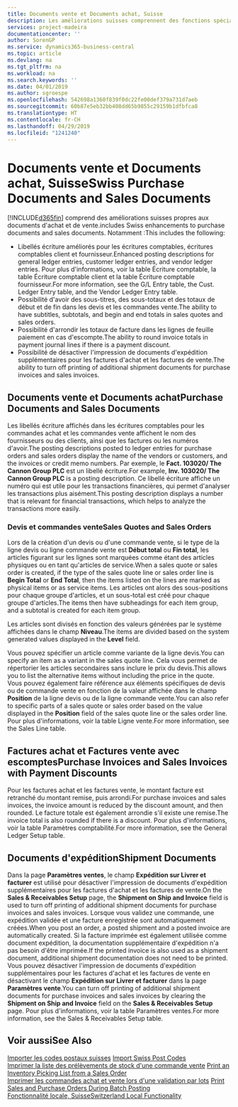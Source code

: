 ```yaml
---
title: Documents vente et Documents achat, Suisse
description: Les améliorations suisses comprennent des fonctions spéciales propres aux documents d'achat et de vente.
services: project-madeira
documentationcenter: ''
author: SorenGP
ms.service: dynamics365-business-central
ms.topic: article
ms.devlang: na
ms.tgt_pltfrm: na
ms.workload: na
ms.search.keywords: ''
ms.date: 04/01/2019
ms.author: sgroespe
ms.openlocfilehash: 542698a1360f839f0dc22fe00def379a731d7aeb
ms.sourcegitcommit: 60b87e5eb32bb408dd65b9855c29159b1dfbfca8
ms.translationtype: HT
ms.contentlocale: fr-CH
ms.lasthandoff: 04/29/2019
ms.locfileid: "1241240"
---
```

# <a name="swiss-purchase-documents-and-sales-documents"></a><span data-ttu-id="409fe-103">Documents vente et Documents achat, Suisse</span><span class="sxs-lookup"><span data-stu-id="409fe-103">Swiss Purchase Documents and Sales Documents</span></span>
[!INCLUDE[d365fin](../../includes/d365fin_md.md)] <span data-ttu-id="409fe-104">comprend des améliorations suisses propres aux documents d'achat et de vente.</span><span class="sxs-lookup"><span data-stu-id="409fe-104">includes Swiss enhancements to purchase documents and sales documents.</span></span> <span data-ttu-id="409fe-105">Notamment :</span><span class="sxs-lookup"><span data-stu-id="409fe-105">This includes the following:</span></span>  

- <span data-ttu-id="409fe-106">Libellés écriture améliorés pour les écritures comptables, écritures comptables client et fournisseur.</span><span class="sxs-lookup"><span data-stu-id="409fe-106">Enhanced posting descriptions for general ledger entries, customer ledger entries, and vendor ledger entries.</span></span> <span data-ttu-id="409fe-107">Pour plus d'informations, voir la table Écriture comptable, la table Écriture comptable client et la table Écriture comptable fournisseur.</span><span class="sxs-lookup"><span data-stu-id="409fe-107">For more information, see the G/L Entry table, the Cust. Ledger Entry table, and the Vendor Ledger Entry table.</span></span>  
- <span data-ttu-id="409fe-108">Possibilité d'avoir des sous-titres, des sous-totaux et des totaux de début et de fin dans les devis et les commandes vente.</span><span class="sxs-lookup"><span data-stu-id="409fe-108">The ability to have subtitles, subtotals, and begin and end totals in sales quotes and sales orders.</span></span>  
- <span data-ttu-id="409fe-109">Possibilité d'arrondir les totaux de facture dans les lignes de feuille paiement en cas d'escompte.</span><span class="sxs-lookup"><span data-stu-id="409fe-109">The ability to round invoice totals in payment journal lines if there is a payment discount.</span></span>  
- <span data-ttu-id="409fe-110">Possibilité de désactiver l'impression de documents d'expédition supplémentaires pour les factures d'achat et les factures de vente.</span><span class="sxs-lookup"><span data-stu-id="409fe-110">The ability to turn off printing of additional shipment documents for purchase invoices and sales invoices.</span></span>  

## <a name="purchase-documents-and-sales-documents"></a><span data-ttu-id="409fe-111">Documents vente et Documents achat</span><span class="sxs-lookup"><span data-stu-id="409fe-111">Purchase Documents and Sales Documents</span></span>  
<span data-ttu-id="409fe-112">Les libellés écriture affichés dans les écritures comptables pour les commandes achat et les commandes vente affichent le nom des fournisseurs ou des clients, ainsi que les factures ou les numéros d'avoir.</span><span class="sxs-lookup"><span data-stu-id="409fe-112">The posting descriptions posted to ledger entries for purchase orders and sales orders display the name of the vendors or customers, and the invoices or credit memo numbers.</span></span> <span data-ttu-id="409fe-113">Par exemple, le **Fact. 103020/ The Cannon Group PLC** est un libellé écriture.</span><span class="sxs-lookup"><span data-stu-id="409fe-113">For example, **Inv. 103020/ The Cannon Group PLC** is a posting description.</span></span> <span data-ttu-id="409fe-114">Ce libellé écriture affiche un numéro qui est utile pour les transactions financières, qui permet d'analyser les transactions plus aisément.</span><span class="sxs-lookup"><span data-stu-id="409fe-114">This posting description displays a number that is relevant for financial transactions, which helps to analyze the transactions more easily.</span></span>  

### <a name="sales-quotes-and-sales-orders"></a><span data-ttu-id="409fe-115">Devis et commandes vente</span><span class="sxs-lookup"><span data-stu-id="409fe-115">Sales Quotes and Sales Orders</span></span>  
<span data-ttu-id="409fe-116">Lors de la création d'un devis ou d'une commande vente, si le type de la ligne devis ou ligne commande vente est **Début total** ou **Fin total**, les articles figurant sur les lignes sont marquées comme étant des articles physiques ou en tant qu'articles de service.</span><span class="sxs-lookup"><span data-stu-id="409fe-116">When a sales quote or sales order is created, if the type of the sales quote line or sales order line is **Begin Total** or **End Total**, then the items listed on the lines are marked as physical items or as service items.</span></span> <span data-ttu-id="409fe-117">Les articles ont alors des sous-positions pour chaque groupe d'articles, et un sous-total est créé pour chaque groupe d'articles.</span><span class="sxs-lookup"><span data-stu-id="409fe-117">The items then have subheadings for each item group, and a subtotal is created for each item group.</span></span>  

<span data-ttu-id="409fe-118">Les articles sont divisés en fonction des valeurs générées par le système affichées dans le champ **Niveau**.</span><span class="sxs-lookup"><span data-stu-id="409fe-118">The items are divided based on the system generated values displayed in the **Level** field.</span></span>  

<span data-ttu-id="409fe-119">Vous pouvez spécifier un article comme variante de la ligne devis.</span><span class="sxs-lookup"><span data-stu-id="409fe-119">You can specify an item as a variant in the sales quote line.</span></span> <span data-ttu-id="409fe-120">Cela vous permet de répertorier les articles secondaires sans inclure le prix du devis.</span><span class="sxs-lookup"><span data-stu-id="409fe-120">This allows you to list the alternative items without including the price in the quote.</span></span> <span data-ttu-id="409fe-121">Vous pouvez également faire référence aux éléments spécifiques de devis ou de commande vente en fonction de la valeur affichée dans le champ **Position** de la ligne devis ou de la ligne commande vente.</span><span class="sxs-lookup"><span data-stu-id="409fe-121">You can also refer to specific parts of a sales quote or sales order based on the value displayed in the **Position** field of the sales quote line or the sales order line.</span></span> <span data-ttu-id="409fe-122">Pour plus d'informations, voir la table Ligne vente.</span><span class="sxs-lookup"><span data-stu-id="409fe-122">For more information, see the Sales Line table.</span></span>  

## <a name="purchase-invoices-and-sales-invoices-with-payment-discounts"></a><span data-ttu-id="409fe-123">Factures achat et Factures vente avec escomptes</span><span class="sxs-lookup"><span data-stu-id="409fe-123">Purchase Invoices and Sales Invoices with Payment Discounts</span></span>  
<span data-ttu-id="409fe-124">Pour les factures achat et les factures vente, le montant facture est retranché du montant remise, puis arrondi.</span><span class="sxs-lookup"><span data-stu-id="409fe-124">For purchase invoices and sales invoices, the invoice amount is reduced by the discount amount, and then rounded.</span></span> <span data-ttu-id="409fe-125">Le facture totale est également arrondie s'il existe une remise.</span><span class="sxs-lookup"><span data-stu-id="409fe-125">The invoice total is also rounded if there is a discount.</span></span> <span data-ttu-id="409fe-126">Pour plus d'informations, voir la table Paramètres comptabilité.</span><span class="sxs-lookup"><span data-stu-id="409fe-126">For more information, see the General Ledger Setup table.</span></span>  

## <a name="shipment-documents"></a><span data-ttu-id="409fe-127">Documents d'expédition</span><span class="sxs-lookup"><span data-stu-id="409fe-127">Shipment Documents</span></span>  
<span data-ttu-id="409fe-128">Dans la page **Paramètres ventes**, le champ **Expédition sur Livrer et facturer** est utilisé pour désactiver l'impression de documents d'expédition supplémentaires pour les factures d'achat et les factures de vente.</span><span class="sxs-lookup"><span data-stu-id="409fe-128">On the **Sales & Receivables Setup** page, the **Shipment on Ship and Invoice** field is used to turn off printing of additional shipment documents for purchase invoices and sales invoices.</span></span> <span data-ttu-id="409fe-129">Lorsque vous validez une commande, une expédition validée et une facture enregistrée sont automatiquement créées.</span><span class="sxs-lookup"><span data-stu-id="409fe-129">When you post an order, a posted shipment and a posted invoice are automatically created.</span></span> <span data-ttu-id="409fe-130">Si la facture imprimée est également utilisée comme document expédition, la documentation supplémentaire d'expédition n'a pas besoin d'être imprimée.</span><span class="sxs-lookup"><span data-stu-id="409fe-130">If the printed invoice is also used as a shipment document, additional shipment documentation does not need to be printed.</span></span> <span data-ttu-id="409fe-131">Vous pouvez désactiver l'impression de documents d'expédition supplémentaires pour les factures d'achat et les factures de vente en désactivant le champ **Expédition sur Livrer et facturer** dans la page **Paramètres vente**.</span><span class="sxs-lookup"><span data-stu-id="409fe-131">You can turn off printing of additional shipment documents for purchase invoices and sales invoices by clearing the **Shipment on Ship and Invoice** field on the **Sales & Receivables Setup** page.</span></span> <span data-ttu-id="409fe-132">Pour plus d'informations, voir la table Paramètres ventes.</span><span class="sxs-lookup"><span data-stu-id="409fe-132">For more information, see the Sales & Receivables Setup table.</span></span>  

## <a name="see-also"></a><span data-ttu-id="409fe-133">Voir aussi</span><span class="sxs-lookup"><span data-stu-id="409fe-133">See Also</span></span>  
 <span data-ttu-id="409fe-134">[Importer les codes postaux suisses](how-to-import-swiss-post-codes.md) </span><span class="sxs-lookup"><span data-stu-id="409fe-134">[Import Swiss Post Codes](how-to-import-swiss-post-codes.md) </span></span>  
 <span data-ttu-id="409fe-135">[Imprimer la liste des prélèvements de stock d'une commande vente](how-to-print-an-inventory-picking-list-from-a-sales-order.md) </span><span class="sxs-lookup"><span data-stu-id="409fe-135">[Print an Inventory Picking List from a Sales Order](how-to-print-an-inventory-picking-list-from-a-sales-order.md) </span></span>  
 <span data-ttu-id="409fe-136">[Imprimer les commandes achat et vente lors d'une validation par lots](how-to-print-sales-and-purchase-orders-during-batch-posting.md) </span><span class="sxs-lookup"><span data-stu-id="409fe-136">[Print Sales and Purchase Orders During Batch Posting](how-to-print-sales-and-purchase-orders-during-batch-posting.md) </span></span>  
 [<span data-ttu-id="409fe-137">Fonctionnalité locale, Suisse</span><span class="sxs-lookup"><span data-stu-id="409fe-137">Switzerland Local Functionality</span></span>](switzerland-local-functionality.md)
